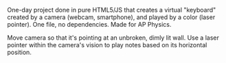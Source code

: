 One-day project done in pure HTML5/JS that creates a virtual "keyboard" created by a camera (webcam, smartphone), and played by a color (laser pointer). One file, no dependencies. Made for AP Physics.

Move camera so that it's pointing at an unbroken, dimly lit wall. Use a laser pointer within the camera's vision to play notes based on its horizontal position.
